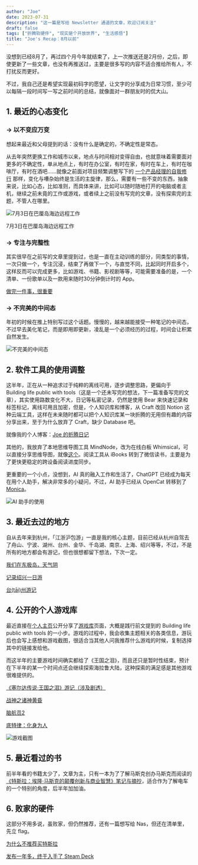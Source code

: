 ```yaml
---
author: "Joe"
date: 2023-07-31
description: "这一篇是写给 Newsletter 通道的文章，欢迎订阅关注"
draft: false
tags: ["折腾软硬件", "现实是个开放世界", "生活感悟"]
title: "Joe's Recap：8月以前"
---
```



没想到已经8月了，再过四个月今年就结束了，上一次推送还是2月份，之后，即使更新了一些文章，也没有再推送过，主要是很多写的内容不适合推给所有人，不打扰反而更好。

不过，我自己还是希望实现最初码字的愿望，让文字的分享成为日常习惯，至少可以每隔一段时间写一写之前时间的总结，就像面对一群朋友时的侃大山。

## 1. 最近的心态变化

### → 以不变应万变

想起来最近和父母提到的话：没有什么是确定的，不确定性是常态。

从去年突然更换工作和城市以来，地点与时间相对变得自由，也就意味着需要面对更多的不确定性，单从地点上，有时在办公室，有时在家，有时在车上，有时在咖啡厅，有时在酒吧……就像之前面对项目频繁调整写下的 [一个产品经理的自我修行](/posts/product-manager-self-cultivation) 那样，变化与嘈杂始终是生活的主旋律，那么，需要有一些不变的东西，抽象来说，比如心态，比如准则，而具体来讲，比如可以随时随地打开的电脑或者主机，继续之前未竟的工作或游戏，或者续上之前没有写完的文章，没有探索完的主题，不管人在哪里。

![7月3日在巴厘岛海边远程工作](/images/posts/joe-recap-8-month-before/image-1.webp)

7月3日在巴厘岛海边远程工作

### → 专注与完整性

其实很早在之前写的文章里提到过，也是一直在主动训练的部分，同类型的事情，一次只做一个，专注沉浸，结束了再做下一个，与直觉不同，比起同时开启多个，这样反而可以完成更多，比如游戏、书籍、影视剧等等，可能需要准备的是，一个清单、一份歌单以及一款用来随时30分钟倒计时的 App。

[做完一件事，很重要](/posts/finish-one-thing-is-important)

### → 不完美的中间态

年初的时候在推上特别写过这个话题。慢慢的，越来越能接受一种笔记的中间态，不过早去美化笔记，而是即用即更新，凌乱是一个必须经历的过程，时间会让积累自然发生。

![不完美的中间态](/images/posts/joe-recap-8-month-before/image-2.webp)

## 2. 软件工具的使用调整

这半年，正在从一种追求过于纯粹的离线可用，逐步调整思路，更偏向于 Building life public with tools（这是一个还未写完的想法，下一篇准备写完的文章），其实使用路数变化不大，日记等私密记录，仍然是使用 Bear 来快速记录和标签标记，离线可用且加密，但是，个人知识库和博客，从 Craft 改回 Notion 这种云端工具，这样在未来随时都可以把个人知识库某一块折腾的无用但有趣的内容分享出来，至于为什么放弃了 Craft，缺少 Database 吧。

就像我的个人博客：[Joe 的折腾日记](/posts/why-start-blogging)

其他的，我放弃了本地思维导图工具 MindNode，改为在线白板 Whimsical，可以直接分享思维导图，就像[这个](https://whimsical.com/s3pm6mwq1RT6jF3WFmTph)。阅读工具从 iBooks 转到了微信读书，主要是为了更快更稳定的跨设备阅读进度同步。

更重要的一个小点，没想到，AI 真的融入工作和生活了，ChatGPT 已经成为每天在用个人助手，解决非常多的小疑问，不过，AI 助手已经从 OpenCat 转移到了 [Monica](/posts/monica-review)。

![AI 助手的使用](/images/posts/joe-recap-8-month-before/image-3.webp)

## 3. 最近去过的地方

自从去年来到杭州，「江浙沪包游」一直是我的核心主题，目前已经从杭州自驾去了舟山、宁波、湖州、台州、金华、千岛湖、南京、上海、绍兴等等，不过，不是所有的地方都会有游记，但也很想都留下想法，下次一定。

[我们在东极岛，天气阴](/posts/dongji-island-tour-2022)

[记录绍兴一日游](/posts/shaoxing-one-day-trip-2023)

[台(tāi)州游记](/posts/taizhou-travel-notes)

## 4. 公开的个人游戏库

最近直接在[个人主页](/posts/why-start-blogging)公开分享了[游戏库](/posts/game-library)页面，大概是践行前文提到的 Building life public with tools 的一小步。游戏的过程中，我会收集主题相关的各类信息，游玩后也会写上感想和游戏截图，很适合当其他人问我推荐什么游戏的时候，复制选择其中的链接发给他。

而这半年的主要游戏时间确实都给了《王国之泪》，而且还只是暂时性结束，预计在下半年的某一个时间点还会继续探索海拉鲁大陆，这种探索的满足感是其他游戏很难提供的。

[《塞尔达传说·王国之泪》游记（涉及剧透）](/posts/tears-of-the-kingdom-review)

[战神之诸神黄昏](/posts/god-of-war-ragnarok)

[脑航员2](/posts/psychonauts-2)

[底特律：化身为人](/posts/detroit-become-human)

![游戏截图](/images/posts/joe-recap-8-month-before/image-4.webp)

## 5. 最近看过的书

前半年看的书籍太少了，文章为主，只有一本为了了解马斯克创办马斯克而阅读的[《特斯拉：埃隆·马斯克的颠覆创新与商业智慧》笔记与摘抄](/posts/tesla-book-review)，适合作为了解电车的一个特别的角度，后半年加加油。

## 6. 败家的硬件

这部分不用多说，虽败家，但仍然推荐，还有一篇想写给 Nas，但还在清单里，先立 flag。

[为什么不推荐买特斯拉](/posts/why-not-recommend-tesla)

[发布一年多，终于入手了 Steam Deck](/posts/steam-deck-review)